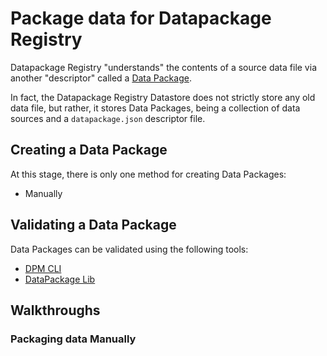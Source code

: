# Package data for Datapackage Registry

Datapackage Registry "understands" the contents of a source data file via another "descriptor" called a [Data Package](http://specs.frictionlessdata.io/).

In fact, the Datapackage Registry Datastore does not strictly store any old data file, but rather, it stores Data Packages, being a collection of data sources and a `datapackage.json` descriptor file.

## Creating a Data Package

At this stage, there is only one method for creating Data Packages:

- Manually


## Validating a Data Package

Data Packages can be validated using the following tools:

- [DPM CLI](https://github.com/frictionlessdata/dpm-py)
- [DataPackage Lib](https://github.com/frictionlessdata/datapackage-py)

## Walkthroughs

### Packaging data Manually

